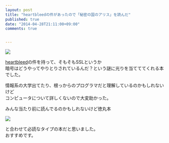 ```yaml
---
layout: post
title: "heartbleedの件があったので「秘密の国のアリス」を読んだ"
published: true
date: "2014-04-28T21:11:00+09:00"
comments: true


---
```


<a href="http://www.amazon.co.jp/gp/product/B00H372H18/ref=as_li_ss_il?ie=UTF8&camp=247&creative=7399&creativeASIN=B00H372H18&linkCode=as2&tag=13nightcrows-22"><img border="0" src="http://ws-fe.amazon-adsystem.com/widgets/q?_encoding=UTF8&ASIN=B00H372H18&Format=_SL250_&ID=AsinImage&MarketPlace=JP&ServiceVersion=20070822&WS=1&tag=13nightcrows-22" ></a><img src="http://ir-jp.amazon-adsystem.com/e/ir?t=13nightcrows-22&l=as2&o=9&a=B00H372H18" width="1" height="1" border="0" alt="" style="border:none !important; margin:0px !important;" />

[heartbleed](http://heartbleed.com/)の件を持って、そもそもSSLというか  
暗号はどうやってやりとりされているんだ？という謎に光りを当てててくれる本でした。  
  
情報系の大学出てたり、根っからのプログラマだと理解しているのかもしれないけど  
コンピュータについて詳しくないので大変助かった。  
  
みんな当たり前に読んでるのかもしれないけど徳丸本

<a href="http://www.amazon.co.jp/gp/product/B00E5TJ120/ref=as_li_ss_il?ie=UTF8&camp=247&creative=7399&creativeASIN=B00E5TJ120&linkCode=as2&tag=13nightcrows-22"><img border="0" src="http://ws-fe.amazon-adsystem.com/widgets/q?_encoding=UTF8&ASIN=B00E5TJ120&Format=_SL250_&ID=AsinImage&MarketPlace=JP&ServiceVersion=20070822&WS=1&tag=13nightcrows-22" ></a><img src="http://ir-jp.amazon-adsystem.com/e/ir?t=13nightcrows-22&l=as2&o=9&a=B00E5TJ120" width="1" height="1" border="0" alt="" style="border:none !important; margin:0px !important;" />

と合わせて必読なタイプの本だと思いました。  
おすすめです。
